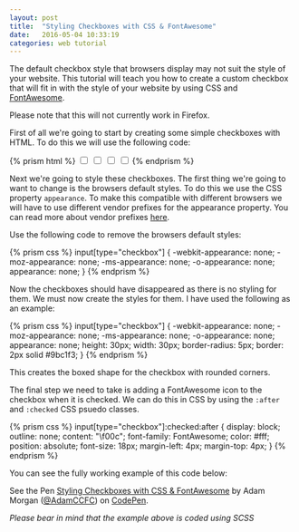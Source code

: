 ```yaml
---
layout: post
title:  "Styling Checkboxes with CSS & FontAwesome"
date:   2016-05-04 10:33:19
categories: web tutorial
---
```


The default checkbox style that browsers display may not suit the style of your website. This tutorial will teach you how to create a custom checkbox that will fit in with the style of your website by using CSS and [FontAwesome](http://fortawesome.github.io/Font-Awesome/icons/).

<div class="callout warning">
  <p>Please note that this will not currently work in Firefox.</p>
</div>

First of all we're going to start by creating some simple checkboxes with HTML. To do this we will use the following code:

{% prism html %}
<input type="checkbox">
<input type="checkbox">
<input type="checkbox">
<input type="checkbox">
{% endprism %}

Next we're going to style these checkboxes. The first thing we're going to want to change is the browsers default styles. To do this we use the CSS property `appearance`. To make this compatible with different browsers we will have to use different vendor prefixes for the appearance property. You can read more about vendor prefixes [here](https://developer.mozilla.org/en-US/docs/Glossary/Vendor_Prefix).

Use the following code to remove the browsers default styles:

{% prism css %}
input[type="checkbox"] {
  -webkit-appearance: none;
  -moz-appearance: none;
  -ms-appearance: none;
  -o-appearance: none;
  appearance: none;
}
{% endprism %}

Now the checkboxes should have disappeared as there is no styling for them. We must now create the styles for them. I have used the following as an example:

{% prism css %}
input[type="checkbox"] {
  -webkit-appearance: none;
  -moz-appearance: none;
  -ms-appearance: none;
  -o-appearance: none;
  appearance: none;
  height: 30px;
  width: 30px;
  border-radius: 5px;
  border: 2px solid #9bc1f3;
}
{% endprism %}

This creates the boxed shape for the checkbox with rounded corners. 

The final step we need to take is adding a FontAwesome icon to the checkbox when it is checked. We can do this in CSS by using the `:after` and `:checked` CSS psuedo classes.

{% prism css %}
input[type="checkbox"]:checked:after {
  display: block;
  outline: none;
  content: "\f00c";
  font-family: FontAwesome;
  color: #fff;
  position: absolute;
  font-size: 18px;
  margin-left: 4px;
  margin-top: 4px;
}
{% endprism %}

You can see the fully working example of this code below:

<p data-height="266" data-theme-id="0" data-slug-hash="dMwGNZ" data-default-tab="css,result" data-user="AdamCCFC" data-embed-version="2" class="codepen">See the Pen <a href="http://codepen.io/AdamCCFC/pen/dMwGNZ/">Styling Checkboxes with CSS & FontAwesome</a> by Adam Morgan (<a href="http://codepen.io/AdamCCFC">@AdamCCFC</a>) on <a href="http://codepen.io">CodePen</a>.</p>
<script async src="//assets.codepen.io/assets/embed/ei.js"></script>

*Please bear in mind that the example above is coded using SCSS*
